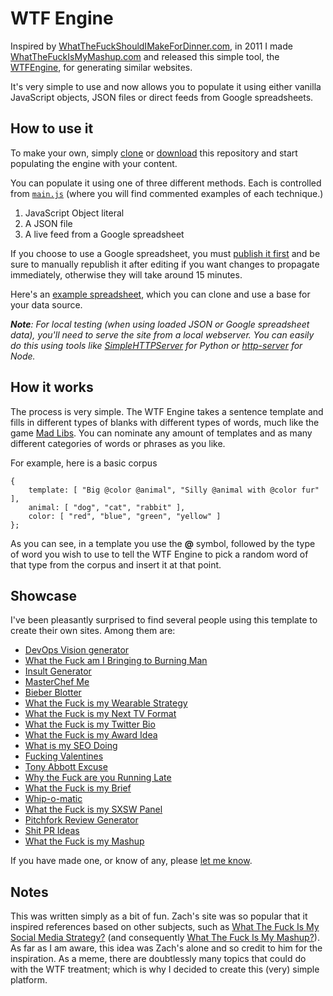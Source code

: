 # WTF Engine

Inspired by [WhatTheFuckShouldIMakeForDinner.com](http://whatthefuckshouldimakefordinner.com/), in 2011 I made [WhatTheFuckIsMyMashup.com](http://whatthefuckismymashup.com/) and released this simple tool, the [WTFEngine](https://github.com/soulwire/WTFEngine/), for generating similar websites.

It's very simple to use and now allows you to populate it using either vanilla JavaScript objects, JSON files or direct feeds from Google spreadsheets.

## How to use it

To make your own, simply [clone](github-mac://openRepo/https://github.com/soulwire/WTFEngine) or [download](https://github.com/soulwire/WTFEngine/archive/master.zip) this repository and start populating the engine with your content.

You can populate it using one of three different methods. Each is controlled from [`main.js`](https://github.com/soulwire/WTFEngine/blob/master/scripts/main.js) (where you will find commented examples of each technique.)

1. JavaScript Object literal
2. A JSON file
3. A live feed from a Google spreadsheet

If you choose to use a Google spreadsheet, you must [publish it first](https://support.google.com/drive/answer/37579?hl=en) and be sure to manually republish it after editing if you want changes to propagate immediately, otherwise they will take around 15 minutes.

Here's an [example spreadsheet](https://docs.google.com/a/soulwire.co.uk/spreadsheet/ccc?key=0AvG1Hx204EyydF9ub1M2cVJ3Z1VGdDhTSWg0ZV9LNGc), which you can clone and use a base for your data source.

_**Note**: For local testing (when using loaded JSON or Google spreadsheet data), you'll need to serve the site from a local webserver. You can easily do this using tools like [SimpleHTTPServer](http://www.linuxjournal.com/content/tech-tip-really-simple-http-server-python) for Python or [http-server](https://github.com/nodeapps/http-server) for Node._

## How it works

The process is very simple. The WTF Engine takes a sentence template and fills in different types of blanks with different types of words, much like the game [Mad Libs](http://en.wikipedia.org/wiki/Mad_Libs). You can nominate any amount of templates and as many different categories of words or phrases as you like.

For example, here is a basic corpus

    {
        template: [ "Big @color @animal", "Silly @animal with @color fur" ],
        animal: [ "dog", "cat", "rabbit" ],
        color: [ "red", "blue", "green", "yellow" ]
    };
    
As you can see, in a template you use the __@__ symbol, followed by the type of word you wish to use to tell the WTF Engine to pick a random word of that type from the corpus and insert it at that point.

## Showcase

I've been pleasantly surprised to find several people using this template to create their own sites. Among them are:

- [DevOps Vision generator](http://www.percussiverepair.net/devopsvision/)
- [What the Fuck am I Bringing to Burning Man](http://whatthefuckamibringingtoburningman.com/)
- [Insult Generator](http://www.omglmaowtf.com/insult-generator)
- [MasterChef Me](http://www.masterchef.me)
- [Bieber Blotter](http://www.linkalope.com/bieber-blotter)
- [What the Fuck is my Wearable Strategy](http://whatthefuckismywearablestrategy.com/)
- [What the Fuck is my Next TV Format](http://www.whatthefuckismynexttvformat.com/)
- [What the Fuck is my Twitter Bio](http://whatthefuckismytwitterbio.com/)
- [What the Fuck is my Award Idea](http://whatthefuckismyawardidea.com/)
- [What is my SEO Doing](http://www.clicksandclients.com/what-is-my-seo-doing/)
- [Fucking Valentines](http://fuckingvalentines.com/)
- [Tony Abbott Excuse](http://abbottexcuse.1apps.com/)
- [Why the Fuck are you Running Late](http://www.whythefuckareyourunninglate.com/)
- [What the Fuck is my Brief](http://www.whatthefuckismybrief.com/)
- [Whip-o-matic](http://whipomatic.com/)
- [What the Fuck is my SXSW Panel](http://wtfismypanel.com/)
- [Pitchfork Review Generator](http://pitchforkreviewgenerator.com/)
- [Shit PR Ideas](http://shitprideas.com/)
- [What the Fuck is my Mashup](http://whatthefuckismymashup.com/)

If you have made one, or know of any, please [let me know](https://github.com/soulwire/WTFEngine/issues/new).

## Notes

This was written simply as a bit of fun. Zach's site was so popular that it inspired references based on other subjects, such as [What The Fuck Is My Social Media Strategy?](http://whatthefuckismysocialmediastrategy.com) (and consequently [What The Fuck Is My Mashup?](http://whatthefuckismymashup.com/)). As far as I am aware, this idea was Zach's alone and so credit to him for the inspiration. As a meme, there are doubtlessly many topics that could do with the WTF treatment; which is why I decided to create this (very) simple platform.


